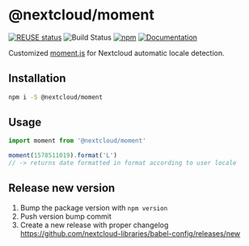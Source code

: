 <!--
  - SPDX-FileCopyrightText: 2019 Nextcloud GmbH and Nextcloud contributors
  - SPDX-License-Identifier: GPL-3.0-or-later
-->

# @nextcloud/moment

[![REUSE status](https://api.reuse.software/badge/github.com/nextcloud-libraries/nextcloud-moment)](https://api.reuse.software/info/github.com/nextcloud-libraries/nextcloud-moment)
![Build Status](https://img.shields.io/github/actions/workflow/status/nextcloud-libraries/nextcloud-moment/lint-eslint.yml)
[![npm](https://img.shields.io/npm/v/@nextcloud/moment.svg)](https://www.npmjs.com/package/@nextcloud/moment)
[![Documentation](https://img.shields.io/badge/Documentation-online-brightgreen)](https://nextcloud.github.io/nextcloud-moment/)

Customized [moment.js](https://momentjs.com/) for Nextcloud automatic locale detection.

## Installation

```bash
npm i -S @nextcloud/moment
```

## Usage

```js
import moment from '@nextcloud/moment'

moment(1578511019).format('L')
// -> returns date formatted in format according to user locale
```

## Release new version

 1. Bump the package version with `npm version`
 2. Push version bump commit
 3. Create a new release with proper changelog https://github.com/nextcloud-libraries/babel-config/releases/new

